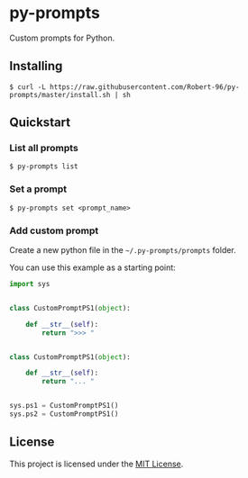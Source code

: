 # py-prompts

Custom prompts for Python.

## Installing

```
$ curl -L https://raw.githubusercontent.com/Robert-96/py-prompts/master/install.sh | sh
```

## Quickstart

### List all prompts

```
$ py-prompts list
```

### Set a prompt

```
$ py-prompts set <prompt_name>
```

### Add custom prompt

Create a new python file in the `~/.py-prompts/prompts` folder.

You can use this example as a starting point:

```python
import sys


class CustomPromptPS1(object):

    def __str__(self):
        return ">>> "


class CustomPromptPS1(object):

    def __str__(self):
        return "... "


sys.ps1 = CustomPromptPS1()
sys.ps2 = CustomPromptPS1()

```

## License

This project is licensed under the [MIT License](LICENSE).